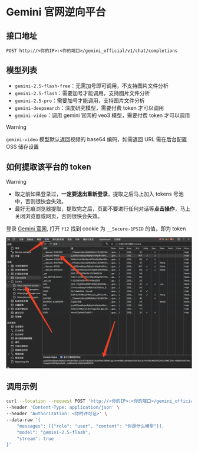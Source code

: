 # Gemini 官网逆向平台

## 接口地址

```curl
POST http://<你的IP>:<你的端口>/gemini_official/v1/chat/completions
```

## 模型列表

- `gemini-2.5-flash-free`：无需加号即可调用，不支持图片文件分析
- `gemini-2.5-flash`：需要加号才能调用，支持图片文件分析
- `gemini-2.5-pro`：需要加号才能调用，支持图片文件分析
- `gemini-deepsearch`：深度研究模型，需要付费 token 才可以调用
- `gemini-video`：调用 gemini 官网的 veo3 模型，需要付费 token 才可以调用

> [!WARNING]
>
> `gemini-video` 模型默认返回视频的 base64 编码，如需返回 URL 需在后台配置 OSS 储存设置

## 如何提取该平台的 token

> [!WARNING]
>
> - 取之前如果登录过，**一定要退出重新登录**，提取之后马上加入 tokens 号池中，否则很快会失效。
> - 最好无痕浏览器提取，提取完之后，页面不要进行任何对话等**点击操作**，马上关闭浏览器或网页，否则很快会失效。

登录 [Gemini 官网](https://gemini.google.com/), 打开 `f12` 找到 cookie 为 `__Secure-1PSID` 的值，即为 token

![token](/WechatIMG424.jpg)

## 调用示例

```bash
curl --location --request POST 'http://<你的IP>:<你的端口>/gemini_official/v1/chat/completions' \
--header 'Content-Type: application/json' \
--header 'Authorization: <你的许可证>' \
--data-raw '{
    "messages": [{"role": "user", "content": "你是什么模型"}],
    "model": "gemini-2.5-flash",
    "stream": true
}'
```
